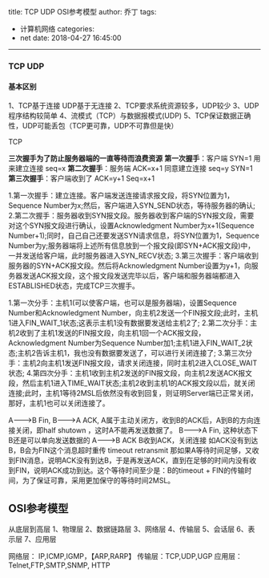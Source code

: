 title: TCP UDP OSI参考模型
author: 乔丁
tags:
  - 计算机网络
categories:
  - net
date: 2018-04-27 16:45:00
---

### TCP UDP
#### 基本区别
1、TCP基于连接 UDP基于无连接
2、TCP要求系统资源较多，UDP较少
3、UDP程序结构较简单 
4、流模式（TCP）与数据报模式(UDP)
5、TCP保证数据正确性，UDP可能丢包（TCP更可靠，UDP不可靠但是快）

 TCP


**三次握手为了防止服务器端的一直等待而浪费资源**
**第一次握手**：客户端 SYN=1 用来建立连接 seq=x
**第二次握手**：服务端 ACK=x+1 同意建立连接 seq=y SYN=1
**第三次握手**：客户端收到了 ACK=y+1 Seq=x+1

1.第一次握手：建立连接。客户端发送连接请求报文段，将SYN位置为1，Sequence Number为x;然后，客户端进入SYN_SEND状态，等待服务器的确认;
2.第二次握手：服务器收到SYN报文段。服务器收到客户端的SYN报文段，需要对这个SYN报文段进行确认，设置Acknowledgment Number为x+1(Sequence Number+1);同时，自己自己还要发送SYN请求信息，将SYN位置为1，Sequence Number为y;服务器端将上述所有信息放到一个报文段(即SYN+ACK报文段)中，一并发送给客户端，此时服务器进入SYN_RECV状态;
3.第三次握手：客户端收到服务器的SYN+ACK报文段。然后将Acknowledgment Number设置为y+1，向服务器发送ACK报文段，这个报文段发送完毕以后，客户端和服务器端都进入ESTABLISHED状态，完成TCP三次握手。

1.第一次分手：主机1(可以使客户端，也可以是服务器端)，设置Sequence Number和Acknowledgment Number，向主机2发送一个FIN报文段;此时，主机1进入FIN_WAIT_1状态;这表示主机1没有数据要发送给主机2了;
2.第二次分手：主机2收到了主机1发送的FIN报文段，向主机1回一个ACK报文段，Acknowledgment Number为Sequence Number加1;主机1进入FIN_WAIT_2状态;主机2告诉主机1，我也没有数据要发送了，可以进行关闭连接了;
3.第三次分手：主机2向主机1发送FIN报文段，请求关闭连接，同时主机2进入CLOSE_WAIT状态;
4.第四次分手：主机1收到主机2发送的FIN报文段，向主机2发送ACK报文段，然后主机1进入TIME_WAIT状态;主机2收到主机1的ACK报文段以后，就关闭连接;此时，主机1等待2MSL后依然没有收到回复，则证明Server端已正常关闭，那好，主机1也可以关闭连接了。

A--->B Fin, 
B--->A ACK, A属于主动关闭方，收到B的ACK后，A到B的方向连接关闭，即half shutown ，这时A不能再发送数据了。
B--->A Fin, 这种状态下B还是可以单向发送数据的
A--->B ACK  B收到ACK，关闭连接
如ACK没有到达B，B会为FIN这个消息超时重传 timeout retransmit 
那如果A等待时间足够，又收到FIN消息，说明ACK没有到达B，于是再发送ACK，直到在足够的时间内没有收到FIN，说明ACK成功到达。这个等待时间至少是：B的timeout + FIN的传输时间，为了保证可靠，采用更加保守的等待时间2MSL。


## OSI参考模型
从底层到高层
1、物理层 2、数据链路层 3、网络层 4、传输层 5、会话层 6、表示层 7、应用层

网络层： IP,ICMP,IGMP，【ARP,RARP】
传输层：TCP,UDP,UGP
应用层：Telnet,FTP,SMTP,SNMP, HTTP
